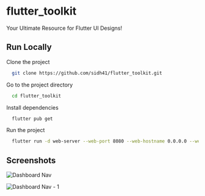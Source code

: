 # flutter_toolkit

Your Ultimate Resource for Flutter UI Designs!

## Run Locally

Clone the project

```bash
  git clone https://github.com/sidh41/flutter_toolkit.git
```

Go to the project directory

```bash
  cd flutter_toolkit
```

Install dependencies

```bash
  flutter pub get
```

Run the project

```bash
  flutter run -d web-server --web-port 8080 --web-hostname 0.0.0.0 --web-renderer canvaskit
```

## Screenshots

![Dashboard Nav](https://i.ibb.co/FKzGr3s/Dashboard-Nav.png)

![Dashboard Nav - 1](https://i.ibb.co/TqfydP1/Dashboard-Nav-1.png)
